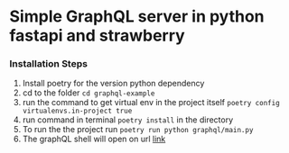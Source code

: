 # Simple GraphQL server in python fastapi and strawberry

### **Installation Steps**
1. Install poetry for the version python dependency
2. cd to the folder ```cd graphql-example```
3. run the command to get virtual env in the project itself ```poetry config virtualenvs.in-project true```
3. run command in terminal ```poetry install``` in the directory
4. To run the the project run ```poetry run python graphql/main.py```
5. The graphQL shell will open on url [link](http://localhost:8080/graphql)